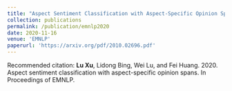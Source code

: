 ```yaml
---
title: "Aspect Sentiment Classification with Aspect-Specific Opinion Spans"
collection: publications
permalink: /publication/emnlp2020
date: 2020-11-16
venue: 'EMNLP'
paperurl: 'https://arxiv.org/pdf/2010.02696.pdf'
---
```

Recommended citation: **Lu  Xu**, Lidong Bing, Wei Lu, and Fei Huang. 2020. Aspect sentiment classification with aspect-specific opinion spans. In Proceedings of EMNLP.
